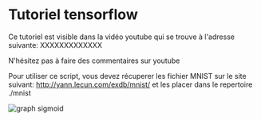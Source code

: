 # Tutoriel tensorflow

Ce tutoriel est visible dans la vidéo youtube qui se trouve à l'adresse suivante:
XXXXXXXXXXXXX

N'hésitez pas à faire des commentaires sur youtube

Pour utiliser ce script, vous devez récuperer les fichier MNIST sur le site suivant:
http://yann.lecun.com/exdb/mnist/
et les placer dans le repertoire ./mnist

![graph sigmoid](https://github.com/L42Project/Tutoriels/blob/master/Tensorflow/tutoriel4/Figure_sigmoid.png)